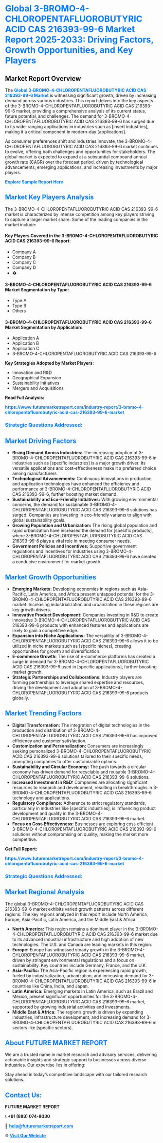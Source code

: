 <h1 style="color: #007BFF;">Global 3-BROMO-4-CHLOROPENTAFLUOROBUTYRIC ACID CAS 216393-99-6 Market Report 2025-2033: Driving Factors, Growth Opportunities, and Key Players</h1>

<section id="overview">
<h2>Market Report Overview</h2>
<p>The <a href="https://www.futuremarketreport.com/industry-report/3-bromo-4-chloropentafluorobutyric-acid-cas-216393-99-6-market" style="color: #007BFF; text-decoration: none;"><strong>Global 3-BROMO-4-CHLOROPENTAFLUOROBUTYRIC ACID CAS 216393-99-6 Market</strong></a> is witnessing significant growth, driven by increasing demand across various industries. This report delves into the key aspects of the 3-BROMO-4-CHLOROPENTAFLUOROBUTYRIC ACID CAS 216393-99-6 market, providing a comprehensive analysis of its current status, future potential, and challenges. The demand for 3-BROMO-4-CHLOROPENTAFLUOROBUTYRIC ACID CAS 216393-99-6 has surged due to its wide-ranging applications in industries such as [insert industries], making it a critical component in modern-day [applications].</p>
<p>As consumer preferences shift and industries innovate, the 3-BROMO-4-CHLOROPENTAFLUOROBUTYRIC ACID CAS 216393-99-6 market continues to evolve, offering both challenges and opportunities for stakeholders. The global market is expected to expand at a substantial compound annual growth rate (CAGR) over the forecast period, driven by technological advancements, emerging applications, and increasing investments by major players.</p>
</section>

<section id="overview">
<p><a href="https://www.futuremarketreport.com/request-sample/reportId=111054" style="color: #007BFF; text-decoration: none;"><strong>Explore Sample Report Here</strong></a></p>
</section>

<section id="key-players">
<h2 style="color: #007BFF;">Market Key Players Analysis</h2>
<p>The 3-BROMO-4-CHLOROPENTAFLUOROBUTYRIC ACID CAS 216393-99-6 market is characterized by intense competition among key players striving to capture a larger market share. Some of the leading companies in the market include:</p>
<h4>Key Players Covered in the 3-BROMO-4-CHLOROPENTAFLUOROBUTYRIC ACID CAS 216393-99-6 Report:</h4>
<ul><li>Company A</li><li>Company B</li><li>Company C</li><li>Company D</li><li>�</li></ul>
<h4>3-BROMO-4-CHLOROPENTAFLUOROBUTYRIC ACID CAS 216393-99-6 Market Segmentation by Type:</h4>
<ul><li>Type A</li><li>Type B</li><li>Others</li></ul>

<h4>3-BROMO-4-CHLOROPENTAFLUOROBUTYRIC ACID CAS 216393-99-6 Market Segmentation by Application:</h4>
<ul><li>Application A</li><li>Application B</li><li>Application C</li><li>3-BROMO-4-CHLOROPENTAFLUOROBUTYRIC ACID CAS 216393-99-6</li></ul>
<p><strong>Key Strategies Adopted by Market Players:</strong></p>
<ul>
<li>Innovation and R&D</li>
<li>Geographical Expansion</li>
<li>Sustainability Initiatives</li>
<li>Mergers and Acquisitions</li>
</ul>
</section>

<section>
<p><strong>Read Full Analysis: </strong></p><a href="https://www.futuremarketreport.com/industry-report/3-bromo-4-chloropentafluorobutyric-acid-cas-216393-99-6-market" style="color: #007BFF; text-decoration: none;"><strong>https://www.futuremarketreport.com/industry-report/3-bromo-4-chloropentafluorobutyric-acid-cas-216393-99-6-market</strong></a>
<h3 style="color: #007BFF;">Strategic Questions Addressed:</h3>
</section>

<section id="driving-factors">
<h2 style="color: #007BFF;">Market Driving Factors</h2>
<ul>
<li><strong>Rising Demand Across Industries:</strong> The increasing adoption of 3-BROMO-4-CHLOROPENTAFLUOROBUTYRIC ACID CAS 216393-99-6 in industries such as [specific industries] is a major growth driver. Its versatile applications and cost-effectiveness make it a preferred choice among manufacturers.</li>
<li><strong>Technological Advancements:</strong> Continuous innovations in production and application technologies have enhanced the efficiency and performance of 3-BROMO-4-CHLOROPENTAFLUOROBUTYRIC ACID CAS 216393-99-6, further boosting market demand.</li>
<li><strong>Sustainability and Eco-Friendly Initiatives:</strong> With growing environmental concerns, the demand for sustainable 3-BROMO-4-CHLOROPENTAFLUOROBUTYRIC ACID CAS 216393-99-6 solutions has surged. Companies are investing in eco-friendly variants to align with global sustainability goals.</li>
<li><strong>Growing Population and Urbanization:</strong> The rising global population and rapid urbanization have increased the demand for [specific products], where 3-BROMO-4-CHLOROPENTAFLUOROBUTYRIC ACID CAS 216393-99-6 plays a vital role in meeting consumer needs.</li>
<li><strong>Government Policies and Incentives:</strong> Supportive government regulations and incentives for industries using 3-BROMO-4-CHLOROPENTAFLUOROBUTYRIC ACID CAS 216393-99-6 have created a conducive environment for market growth.</li>
</ul>
</section>

<section id="growth-opportunities">
<h2 style="color: #007BFF;">Market Growth Opportunities</h2>
<ul>
<li><strong>Emerging Markets:</strong> Developing economies in regions such as Asia-Pacific, Latin America, and Africa present untapped potential for the 3-BROMO-4-CHLOROPENTAFLUOROBUTYRIC ACID CAS 216393-99-6 market. Increasing industrialization and urbanization in these regions are key growth drivers.</li>
<li><strong>Innovative Product Development:</strong> Companies investing in R&D to create innovative 3-BROMO-4-CHLOROPENTAFLUOROBUTYRIC ACID CAS 216393-99-6 products with enhanced features and applications are likely to gain a competitive edge.</li>
<li><strong>Expansion into Niche Applications:</strong> The versatility of 3-BROMO-4-CHLOROPENTAFLUOROBUTYRIC ACID CAS 216393-99-6 allows it to be utilized in niche markets such as [specific niches], creating opportunities for growth and diversification.</li>
<li><strong>E-commerce Growth:</strong> The rise of e-commerce platforms has created a surge in demand for 3-BROMO-4-CHLOROPENTAFLUOROBUTYRIC ACID CAS 216393-99-6 used in [specific applications], further boosting market growth.</li>
<li><strong>Strategic Partnerships and Collaborations:</strong> Industry players are forming partnerships to leverage shared expertise and resources, driving the development and adoption of 3-BROMO-4-CHLOROPENTAFLUOROBUTYRIC ACID CAS 216393-99-6 products globally.</li>
</ul>
</section>

<section id="trending-factors">
<h2 style="color: #007BFF;">Market Trending Factors</h2>
<ul>
<li><strong>Digital Transformation:</strong> The integration of digital technologies in the production and distribution of 3-BROMO-4-CHLOROPENTAFLUOROBUTYRIC ACID CAS 216393-99-6 has improved efficiency and customer satisfaction.</li>
<li><strong>Customization and Personalization:</strong> Consumers are increasingly seeking personalized 3-BROMO-4-CHLOROPENTAFLUOROBUTYRIC ACID CAS 216393-99-6 solutions tailored to their specific needs, prompting companies to offer customizable options.</li>
<li><strong>Sustainability and Circular Economy:</strong> The push towards a circular economy has driven demand for recyclable and reusable 3-BROMO-4-CHLOROPENTAFLUOROBUTYRIC ACID CAS 216393-99-6 solutions.</li>
<li><strong>Increased Investment in R&D:</strong> Companies are allocating significant resources to research and development, resulting in breakthroughs in 3-BROMO-4-CHLOROPENTAFLUOROBUTYRIC ACID CAS 216393-99-6 technology and applications.</li>
<li><strong>Regulatory Compliance:</strong> Adherence to strict regulatory standards, particularly in industries like [specific industries], is influencing product development and quality in the 3-BROMO-4-CHLOROPENTAFLUOROBUTYRIC ACID CAS 216393-99-6 market.</li>
<li><strong>Focus on Cost-Effectiveness:</strong> Businesses are exploring cost-efficient 3-BROMO-4-CHLOROPENTAFLUOROBUTYRIC ACID CAS 216393-99-6 solutions without compromising on quality, making the market more competitive.</li>
</ul>
</section>

<section>
<p><strong>Get Full Report: </strong></p><a href="https://www.futuremarketreport.com/industry-report/3-bromo-4-chloropentafluorobutyric-acid-cas-216393-99-6-market" style="color: #007BFF; text-decoration: none;"><strong>https://www.futuremarketreport.com/industry-report/3-bromo-4-chloropentafluorobutyric-acid-cas-216393-99-6-market</strong></a>
<h3 style="color: #007BFF;">Strategic Questions Addressed:</h3>
</section>


<section id="regional-analysis">
<h2 style="color: #007BFF;">Market Regional Analysis</h2>
<p>The global 3-BROMO-4-CHLOROPENTAFLUOROBUTYRIC ACID CAS 216393-99-6 market exhibits varied growth patterns across different regions. The key regions analyzed in this report include North America, Europe, Asia-Pacific, Latin America, and the Middle East & Africa:</p>
<ul>
<li><strong>North America:</strong> This region remains a dominant player in the 3-BROMO-4-CHLOROPENTAFLUOROBUTYRIC ACID CAS 216393-99-6 market due to its advanced industrial infrastructure and high adoption of new technologies. The U.S. and Canada are leading markets in this region.</li>
<li><strong>Europe:</strong> Europe has witnessed steady growth in the 3-BROMO-4-CHLOROPENTAFLUOROBUTYRIC ACID CAS 216393-99-6 market, driven by stringent environmental regulations and a focus on sustainability. Key countries include Germany, France, and the U.K.</li>
<li><strong>Asia-Pacific:</strong> The Asia-Pacific region is experiencing rapid growth, fueled by industrialization, urbanization, and increasing demand for 3-BROMO-4-CHLOROPENTAFLUOROBUTYRIC ACID CAS 216393-99-6 in countries like China, India, and Japan.</li>
<li><strong>Latin America:</strong> Emerging markets in Latin America, such as Brazil and Mexico, present significant opportunities for the 3-BROMO-4-CHLOROPENTAFLUOROBUTYRIC ACID CAS 216393-99-6 market, supported by growing industrial activities and investments.</li>
<li><strong>Middle East & Africa:</strong> The region’s growth is driven by expanding industries, infrastructure development, and increasing demand for 3-BROMO-4-CHLOROPENTAFLUOROBUTYRIC ACID CAS 216393-99-6 in sectors like [specific sectors].</li>
</ul>
</section>

<footer>
<h2 style="color: #007BFF;">About FUTURE MARKET REPORT</h2>
<p>We are a trusted name in market research and advisory services, delivering actionable insights and strategic support to businesses across diverse industries. Our expertise lies in offering:</p>

<p>Stay ahead in today’s competitive landscape with our tailored research solutions.</p>

<h2 style="color: #007BFF;">Contact Us:</h2>
<p><strong>FUTURE MARKET REPORT</strong></p>
<p>📞 <strong>+91 (883) 074-8030</strong></p>
<p>📧 <strong><a href="mailto:help@futuremarketreport.com" style="color: #007BFF;">help@futuremarketreport.com</a></strong></p>
<p>🌐 <strong><a href="https://www.futuremarketreport.com/" style="color: #007BFF;">Visit Our Website</a></strong></p>
</footer>